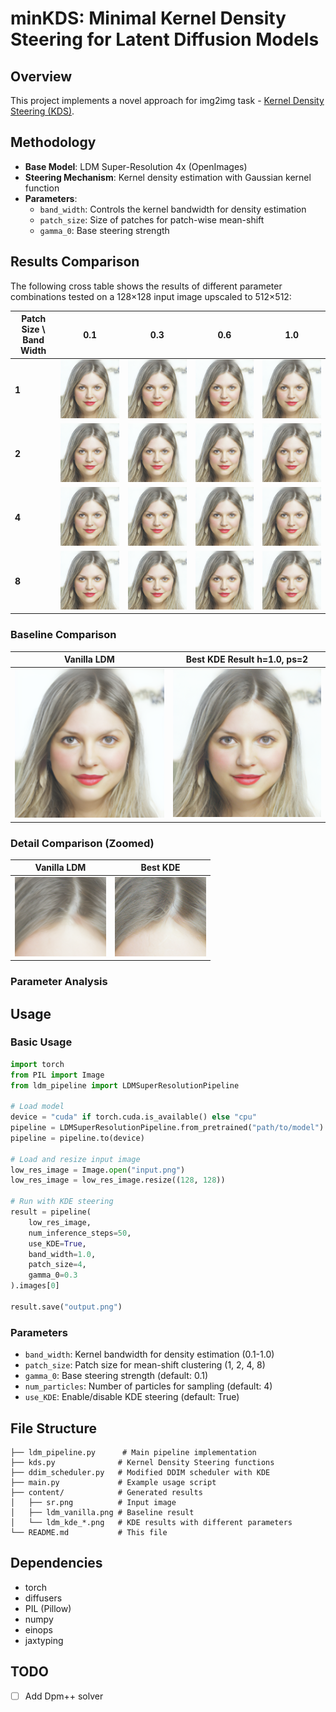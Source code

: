 # minKDS: Minimal Kernel Density Steering for Latent Diffusion Models

## Overview

This project implements a novel approach for img2img task - [Kernel Density Steering (KDS)](https://arxiv.org/abs/2507.05604).

## Methodology

- **Base Model**: LDM Super-Resolution 4x (OpenImages)
- **Steering Mechanism**: Kernel density estimation with Gaussian kernel function
- **Parameters**:
  - `band_width`: Controls the kernel bandwidth for density estimation
  - `patch_size`: Size of patches for patch-wise mean-shift
  - `gamma_0`: Base steering strength

## Results Comparison

The following cross table shows the results of different parameter combinations tested on a 128×128 input image upscaled to 512×512:

| Patch Size \ Band Width | 0.1 | 0.3 | 0.6 | 1.0 |
|------------------------|-----|-----|-----|-----|
| **1** | ![0.1-1](content/ldm_kde_band_width_0.1_patch_size_1.png) | ![0.3-1](content/ldm_kde_band_width_0.3_patch_size_1.png) | ![0.6-1](content/ldm_kde_band_width_0.6_patch_size_1.png) | ![1.0-1](content/ldm_kde_band_width_1.0_patch_size_1.png) |
| **2** | ![0.1-2](content/ldm_kde_band_width_0.1_patch_size_2.png) | ![0.3-2](content/ldm_kde_band_width_0.3_patch_size_2.png) | ![0.6-2](content/ldm_kde_band_width_0.6_patch_size_2.png) | ![1.0-2](content/ldm_kde_band_width_1.0_patch_size_2.png) |
| **4** | ![0.1-4](content/ldm_kde_band_width_0.1_patch_size_4.png) | ![0.3-4](content/ldm_kde_band_width_0.3_patch_size_4.png) | ![0.6-4](content/ldm_kde_band_width_0.6_patch_size_4.png) | ![1.0-4](content/ldm_kde_band_width_1.0_patch_size_4.png) |
| **8** | ![0.1-8](content/ldm_kde_band_width_0.1_patch_size_8.png) | ![0.3-8](content/ldm_kde_band_width_0.3_patch_size_8.png) | ![0.6-8](content/ldm_kde_band_width_0.6_patch_size_8.png) | ![1.0-8](content/ldm_kde_band_width_1.0_patch_size_8.png) |

### Baseline Comparison

| Vanilla LDM | Best KDE Result h=1.0, ps=2 |
|--------|--------|
| ![Vanilla](content/ldm_vanilla.png) | ![Best KDE](content/ldm_kde_band_width_1.0_patch_size_2.png) |

### Detail Comparison (Zoomed)
| Vanilla LDM | Best KDE |
|----------------------|------------------------|
| ![LR Zoomed](content/lr_zoomed_1.png) | ![SR Zoomed](content/sr_zoomed_1.png) |

### Parameter Analysis

## Usage

### Basic Usage

```python
import torch 
from PIL import Image
from ldm_pipeline import LDMSuperResolutionPipeline

# Load model
device = "cuda" if torch.cuda.is_available() else "cpu"
pipeline = LDMSuperResolutionPipeline.from_pretrained("path/to/model")
pipeline = pipeline.to(device)

# Load and resize input image
low_res_image = Image.open("input.png")
low_res_image = low_res_image.resize((128, 128))

# Run with KDE steering
result = pipeline(
    low_res_image, 
    num_inference_steps=50, 
    use_KDE=True,
    band_width=1.0,
    patch_size=4,
    gamma_0=0.3
).images[0]

result.save("output.png")
```

### Parameters

- `band_width`: Kernel bandwidth for density estimation (0.1-1.0)
- `patch_size`: Patch size for mean-shift clustering (1, 2, 4, 8)
- `gamma_0`: Base steering strength (default: 0.1)
- `num_particles`: Number of particles for sampling (default: 4)
- `use_KDE`: Enable/disable KDE steering (default: True)

## File Structure

```
├── ldm_pipeline.py      # Main pipeline implementation
├── kds.py              # Kernel Density Steering functions
├── ddim_scheduler.py   # Modified DDIM scheduler with KDE
├── main.py             # Example usage script
├── content/            # Generated results
│   ├── sr.png          # Input image
│   ├── ldm_vanilla.png # Baseline result
│   └── ldm_kde_*.png   # KDE results with different parameters
└── README.md           # This file
```

## Dependencies

- torch
- diffusers
- PIL (Pillow)
- numpy
- einops
- jaxtyping

## TODO
- [ ] Add Dpm++ solver


